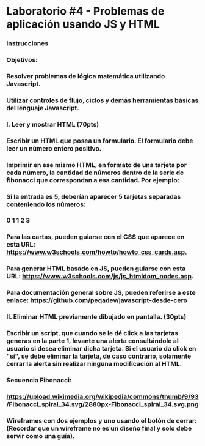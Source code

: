 # Laboratorio #4 - Problemas de aplicación usando JS y HTML

### Instrucciones
### Objetivos:
### Resolver problemas de lógica matemática utilizando Javascript.
### Utilizar controles de flujo, ciclos y demás herramientas básicas del lenguaje Javascript.
### I. Leer y mostrar HTML (70pts)
### Escribir un HTML que posea un formulario. El formulario debe leer un número entero positivo.
### Imprimir en ese mismo HTML, en formato de una tarjeta por cada número, la cantidad de números dentro de la serie de fibonacci que correspondan a esa cantidad. Por ejemplo:
###  Si la entrada es 5, deberían aparecer 5 tarjetas separadas conteniendo los números: 
###  0 1 1 2 3
### Para las cartas, pueden guiarse con el CSS que aparece en esta URL: https://www.w3schools.com/howto/howto_css_cards.asp.
### Para generar HTML basado en JS, pueden guiarse con esta URL: https://www.w3schools.com/js/js_htmldom_nodes.asp.
### Para documentación general sobre JS, pueden referirse a este enlace: https://github.com/peqadev/javascript-desde-cero
### II. Eliminar HTML previamente dibujado en pantalla. (30pts)
### Escribir un script, que cuando se le dé click a las tarjetas generas en la parte 1, levante una alerta consultándole al usuario si desea eliminar dicha tarjeta. Si el usuario da click en "sí", se debe eliminar la tarjeta, de caso contrario, solamente cerrar la alerta sin realizar ninguna modificación al HTML. 
### Secuencia Fibonacci:
### https://upload.wikimedia.org/wikipedia/commons/thumb/9/93/Fibonacci_spiral_34.svg/2880px-Fibonacci_spiral_34.svg.png

### Wireframes con dos ejemplos y uno usando el botón de cerrar: (Recordar que un wireframe no es un diseño final y solo debe servir como una guía).